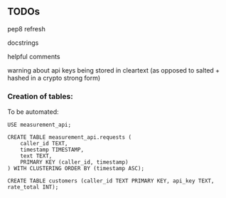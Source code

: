 ## TODOs

pep8 refresh

docstrings

helpful comments

warning about api keys being stored in cleartext (as opposed to salted + hashed in a crypto strong form)

### Creation of tables:

To be automated:

```
USE measurement_api;

CREATE TABLE measurement_api.requests (
    caller_id TEXT,
    timestamp TIMESTAMP,
    text TEXT,
    PRIMARY KEY (caller_id, timestamp)
) WITH CLUSTERING ORDER BY (timestamp ASC);

CREATE TABLE customers (caller_id TEXT PRIMARY KEY, api_key TEXT, rate_total INT);
```
